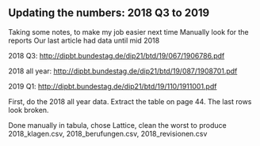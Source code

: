## Updating the numbers: 2018 Q3 to 2019

Taking some notes, to make my job easier next time
Manually look for the reports
Our last article had data until mid 2018

2018 Q3:
http://dipbt.bundestag.de/dip21/btd/19/067/1906786.pdf

2018 all year:
http://dipbt.bundestag.de/dip21/btd/19/087/1908701.pdf

2019 Q1:
http://dipbt.bundestag.de/dip21/btd/19/110/1911001.pdf

First, do the 2018 all year data. Extract the table on page 44. The last rows look broken.

Done manually in tabula, chose Lattice, clean the worst to produce
2018_klagen.csv, 2018_berufungen.csv, 2018_revisionen.csv





